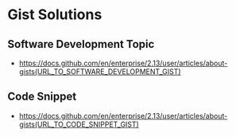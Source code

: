 # Gist Solutions

## Software Development Topic
- https://docs.github.com/en/enterprise/2.13/user/articles/about-gists(URL_TO_SOFTWARE_DEVELOPMENT_GIST)

## Code Snippet
- https://docs.github.com/en/enterprise/2.13/user/articles/about-gists(URL_TO_CODE_SNIPPET_GIST)




